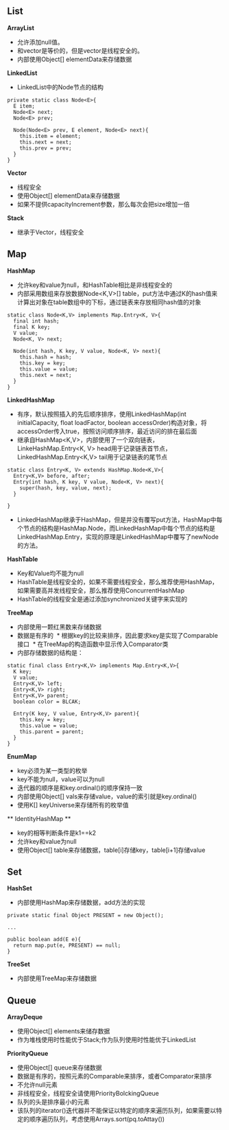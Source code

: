 ## List ##
**ArrayList**
* 允许添加null值。
* 和vector是等价的，但是vector是线程安全的。
* 内部使用Object[] elementData来存储数据

**LinkedList**
* LinkedList中的Node节点的结构

```
private static class Node<E>{
  E item;
  Node<E> next;
  Node<E> prev;
  
  Node(Node<E> prev, E element, Node<E> next){
    this.item = element;
    this.next = next;
    this.prev = prev;
  }
}
```

**Vector**
* 线程安全
* 使用Object[] elementData来存储数据
* 如果不提供capacityIncrement参数，那么每次会把size增加一倍

**Stack**
* 继承于Vector，线程安全

## Map ##
**HashMap**
* 允许key和value为null，和HashTable相比是非线程安全的
* 内部采用数组来存放数据Node<K,V>[] table，put方法中通过K的hash值来计算出对象在table数组中的下标，通过链表来存放相同hash值的对象

```
static class Node<K,V> implements Map.Entry<K, V>{
  final int hash;
  final K key;
  V value;
  Node<K, V> next;
  
  Node(int hash, K key, V value, Node<K, V> next){
    this.hash = hash;
    this.key = key;
    this.value = value;
    this.next = next;
  }
}

```

**LinkedHashMap**
* 有序，默认按照插入的先后顺序排序，使用LinkedHashMap(int initialCapacity, float loadFactor, boolean accessOrder)构造对象，将accessOrder传入true，按照访问顺序排序，最近访问的排在最后面
* 继承自HashMap<K,V>，内部使用了一个双向链表，LinkeHashMap.Entry<K, V> head用于记录链表首节点，LinkedHashMap.Entry<K,V> tail用于记录链表的尾节点

```
static class Entry<K, V> extends HashMap.Node<K,V>{
  Entry<K,V> before, after;
  Entry(int hash, K key, V value, Node<K, V> next){
    super(hash, key, value, next);
  }

}

```

* LinkedHashMap继承于HashMap，但是并没有覆写put方法，HashMap中每个节点的结构是HashMap.Node，而LinkedHashMap中每个节点的结构是LinkedHashMap.Entry，实现的原理是LinkedHashMap中覆写了newNode的方法。

**HashTable**
* Key和Value均不能为null
* HashTable是线程安全的，如果不需要线程安全，那么推荐使用HashMap，如果需要高并发线程安全，那么推荐使用ConcurrentHashMap
* HashTable的线程安全是通过添加synchronized关键字来实现的

**TreeMap**
* 内部使用一颗红黑数来存储数据
* 数据是有序的
  * 根据key的比较来排序，因此要求key是实现了Comparable接口
  * 在TreeMap的构造函数中显示传入Comparator类
* 内部存储数据的结构是：

```
static final class Entry<K,V> implements Map.Entry<K,V>{
  K key;
  V value;
  Entry<K,V> left;
  Entry<K,V> right;
  Entry<K,V> parent;
  boolean color = BLCAK;
  
  Entry(K key, V value, Entry<K,V> parent){
    this.key = key;
    this.value = value;
    this.parent = parent;
  }
}

```

**EnumMap**
* key必须为某一类型的枚举
* key不能为null，value可以为null
* 迭代器的顺序是和key.ordinal()的顺序保持一致
* 内部使用Object[] vals来存储value，value的索引就是key.ordinal()
* 使用K[] keyUniverse来存储所有的枚举值

** IdentityHashMap **
* key的相等判断条件是k1==k2
* 允许key和value为null
* 使用Object[] table来存储数据，table[i]存储key，table[i+1]存储value


## Set ##
**HashSet**
* 内部使用HashMap来存储数据，add方法的实现

```
private static final Object PRESENT = new Object();

...

public boolean add(E e){
  return map.put(e, PRESENT) == null;
}

```

**TreeSet**
* 内部使用TreeMap来存储数据

## Queue ##
**ArrayDeque**
* 使用Object[] elements来储存数据
* 作为堆栈使用时性能优于Stack;作为队列使用时性能优于LinkedList

**PriorityQueue**
* 使用Object[] queue来存储数据
* 数据是有序的，按照元素的Comparable来排序，或者Comparator来排序
* 不允许null元素
* 非线程安全，线程安全请使用PriorityBolckingQueue
* 队列的头是排序最小的元素
* 该队列的iterator()迭代器并不能保证以特定的顺序来遍历队列，如果需要以特定的顺序遍历队列，考虑使用Arrays.sort(pq.toAttay())


